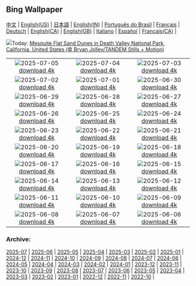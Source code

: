 ## Bing Wallpaper
[中文](README.md) |                     [English(US)](en-US.md) |                     [日本語](ja-JP.md) |                     [English(IN)](en-IN.md) |                     [Português do Brasil](pt-BR.md) |                     [Français](fr-FR.md) |                     [Deutsch](de-DE.md) |                     [English(CA)](en-CA.md) |                     [English(GB)](en-GB.md) |                     [Italiano](it-IT.md) |                     [Español](es-ES.md) |                     [Français(CA)](fr-CA.md) |                    

![](https://www.bing.com/th?id=OHR.MesquiteFlats_EN-IN9509549607_UHD.jpg&w=1000)Today: [Mesquite Flat Sand Dunes in Death Valley National Park, California, United States (© Bryan Jolley/TANDEM Stills + Motion)](https://www.bing.com/th?id=OHR.MesquiteFlats_EN-IN9509549607_UHD.jpg)

|      |      |      |
| :----: | :----: | :----: |
|![](https://www.bing.com/th?id=OHR.TourCyclists_EN-IN9256103238_UHD.jpg&pid=hp&w=384&h=216&rs=1&c=4)2025-07-05 [download 4k](https://www.bing.com/th?id=OHR.TourCyclists_EN-IN9256103238_UHD.jpg)|![](https://www.bing.com/th?id=OHR.OroseiSardegna_EN-IN6533178952_UHD.jpg&pid=hp&w=384&h=216&rs=1&c=4)2025-07-04 [download 4k](https://www.bing.com/th?id=OHR.OroseiSardegna_EN-IN6533178952_UHD.jpg)|![](https://www.bing.com/th?id=OHR.RainbowRiver_EN-IN6286296662_UHD.jpg&pid=hp&w=384&h=216&rs=1&c=4)2025-07-03 [download 4k](https://www.bing.com/th?id=OHR.RainbowRiver_EN-IN6286296662_UHD.jpg)|
|![](https://www.bing.com/th?id=OHR.MaroonClownfish_EN-IN6113544568_UHD.jpg&pid=hp&w=384&h=216&rs=1&c=4)2025-07-02 [download 4k](https://www.bing.com/th?id=OHR.MaroonClownfish_EN-IN6113544568_UHD.jpg)|![](https://www.bing.com/th?id=OHR.KeralaHouseboats_EN-IN3537088049_UHD.jpg&pid=hp&w=384&h=216&rs=1&c=4)2025-07-01 [download 4k](https://www.bing.com/th?id=OHR.KeralaHouseboats_EN-IN3537088049_UHD.jpg)|![](https://www.bing.com/th?id=OHR.WolfeCrater_EN-IN2493314424_UHD.jpg&pid=hp&w=384&h=216&rs=1&c=4)2025-06-30 [download 4k](https://www.bing.com/th?id=OHR.WolfeCrater_EN-IN2493314424_UHD.jpg)|
|![](https://www.bing.com/th?id=OHR.BandaIsland_EN-IN2302848153_UHD.jpg&pid=hp&w=384&h=216&rs=1&c=4)2025-06-29 [download 4k](https://www.bing.com/th?id=OHR.BandaIsland_EN-IN2302848153_UHD.jpg)|![](https://www.bing.com/th?id=OHR.PrideParade_EN-IN2010815861_UHD.jpg&pid=hp&w=384&h=216&rs=1&c=4)2025-06-28 [download 4k](https://www.bing.com/th?id=OHR.PrideParade_EN-IN2010815861_UHD.jpg)|![](https://www.bing.com/th?id=OHR.SplendidFrog_EN-IN1765447694_UHD.jpg&pid=hp&w=384&h=216&rs=1&c=4)2025-06-27 [download 4k](https://www.bing.com/th?id=OHR.SplendidFrog_EN-IN1765447694_UHD.jpg)|
|![](https://www.bing.com/th?id=OHR.HorseheadRock_EN-IN7173211843_UHD.jpg&pid=hp&w=384&h=216&rs=1&c=4)2025-06-26 [download 4k](https://www.bing.com/th?id=OHR.HorseheadRock_EN-IN7173211843_UHD.jpg)|![](https://www.bing.com/th?id=OHR.GlastonburyScenic_EN-IN0972355097_UHD.jpg&pid=hp&w=384&h=216&rs=1&c=4)2025-06-25 [download 4k](https://www.bing.com/th?id=OHR.GlastonburyScenic_EN-IN0972355097_UHD.jpg)|![](https://www.bing.com/th?id=OHR.DelicateArch_EN-IN0498341649_UHD.jpg&pid=hp&w=384&h=216&rs=1&c=4)2025-06-24 [download 4k](https://www.bing.com/th?id=OHR.DelicateArch_EN-IN0498341649_UHD.jpg)|
|![](https://www.bing.com/th?id=OHR.DresdenElbe_EN-IN0311228485_UHD.jpg&pid=hp&w=384&h=216&rs=1&c=4)2025-06-23 [download 4k](https://www.bing.com/th?id=OHR.DresdenElbe_EN-IN0311228485_UHD.jpg)|![](https://www.bing.com/th?id=OHR.AmazonEcuador_EN-IN0140083237_UHD.jpg&pid=hp&w=384&h=216&rs=1&c=4)2025-06-22 [download 4k](https://www.bing.com/th?id=OHR.AmazonEcuador_EN-IN0140083237_UHD.jpg)|![](https://www.bing.com/th?id=OHR.LakshmanJhula_EN-IN9788352654_UHD.jpg&pid=hp&w=384&h=216&rs=1&c=4)2025-06-21 [download 4k](https://www.bing.com/th?id=OHR.LakshmanJhula_EN-IN9788352654_UHD.jpg)|
|![](https://www.bing.com/th?id=OHR.IcelandSolstice_EN-IN9654538547_UHD.jpg&pid=hp&w=384&h=216&rs=1&c=4)2025-06-20 [download 4k](https://www.bing.com/th?id=OHR.IcelandSolstice_EN-IN9654538547_UHD.jpg)|![](https://www.bing.com/th?id=OHR.SerengetiGiraffe_EN-IN6391269206_UHD.jpg&pid=hp&w=384&h=216&rs=1&c=4)2025-06-19 [download 4k](https://www.bing.com/th?id=OHR.SerengetiGiraffe_EN-IN6391269206_UHD.jpg)|![](https://www.bing.com/th?id=OHR.AsianSwallowtail_EN-IN9285940259_UHD.jpg&pid=hp&w=384&h=216&rs=1&c=4)2025-06-18 [download 4k](https://www.bing.com/th?id=OHR.AsianSwallowtail_EN-IN9285940259_UHD.jpg)|
|![](https://www.bing.com/th?id=OHR.CumberlandOaks_EN-IN9016883478_UHD.jpg&pid=hp&w=384&h=216&rs=1&c=4)2025-06-17 [download 4k](https://www.bing.com/th?id=OHR.CumberlandOaks_EN-IN9016883478_UHD.jpg)|![](https://www.bing.com/th?id=OHR.SeaTurtleBrazil_EN-IN8664549604_UHD.jpg&pid=hp&w=384&h=216&rs=1&c=4)2025-06-16 [download 4k](https://www.bing.com/th?id=OHR.SeaTurtleBrazil_EN-IN8664549604_UHD.jpg)|![](https://www.bing.com/th?id=OHR.RheaDad_EN-IN8515759531_UHD.jpg&pid=hp&w=384&h=216&rs=1&c=4)2025-06-15 [download 4k](https://www.bing.com/th?id=OHR.RheaDad_EN-IN8515759531_UHD.jpg)|
|![](https://www.bing.com/th?id=OHR.DolomitiEstate_EN-IN7937552367_UHD.jpg&pid=hp&w=384&h=216&rs=1&c=4)2025-06-14 [download 4k](https://www.bing.com/th?id=OHR.DolomitiEstate_EN-IN7937552367_UHD.jpg)|![](https://www.bing.com/th?id=OHR.SanMiguelAzores_EN-IN2966282396_UHD.jpg&pid=hp&w=384&h=216&rs=1&c=4)2025-06-13 [download 4k](https://www.bing.com/th?id=OHR.SanMiguelAzores_EN-IN2966282396_UHD.jpg)|![](https://www.bing.com/th?id=OHR.BigBendChisos_EN-IN8688758463_UHD.jpg&pid=hp&w=384&h=216&rs=1&c=4)2025-06-12 [download 4k](https://www.bing.com/th?id=OHR.BigBendChisos_EN-IN8688758463_UHD.jpg)|
|![](https://www.bing.com/th?id=OHR.FlamingosNamibia_EN-IN8571629692_UHD.jpg&pid=hp&w=384&h=216&rs=1&c=4)2025-06-11 [download 4k](https://www.bing.com/th?id=OHR.FlamingosNamibia_EN-IN8571629692_UHD.jpg)|![](https://www.bing.com/th?id=OHR.AerialEverglades_EN-IN8448560441_UHD.jpg&pid=hp&w=384&h=216&rs=1&c=4)2025-06-10 [download 4k](https://www.bing.com/th?id=OHR.AerialEverglades_EN-IN8448560441_UHD.jpg)|![](https://www.bing.com/th?id=OHR.DubrovnikTwilight_EN-IN8313926705_UHD.jpg&pid=hp&w=384&h=216&rs=1&c=4)2025-06-09 [download 4k](https://www.bing.com/th?id=OHR.DubrovnikTwilight_EN-IN8313926705_UHD.jpg)|
|![](https://www.bing.com/th?id=OHR.StellarSeaLions_EN-IN8181624578_UHD.jpg&pid=hp&w=384&h=216&rs=1&c=4)2025-06-08 [download 4k](https://www.bing.com/th?id=OHR.StellarSeaLions_EN-IN8181624578_UHD.jpg)|![](https://www.bing.com/th?id=OHR.GadisarLake_EN-IN3675528422_UHD.jpg&pid=hp&w=384&h=216&rs=1&c=4)2025-06-07 [download 4k](https://www.bing.com/th?id=OHR.GadisarLake_EN-IN3675528422_UHD.jpg)|![](https://www.bing.com/th?id=OHR.NormandyBeach_EN-IN8071256992_UHD.jpg&pid=hp&w=384&h=216&rs=1&c=4)2025-06-06 [download 4k](https://www.bing.com/th?id=OHR.NormandyBeach_EN-IN8071256992_UHD.jpg)|


### Archive:
[2025-07](archive/en-IN/202507/README.md) | [2025-06](archive/en-IN/202506/README.md) | [2025-05](archive/en-IN/202505/README.md) | [2025-04](archive/en-IN/202504/README.md) | [2025-03](archive/en-IN/202503/README.md) | [2025-02](archive/en-IN/202502/README.md) | [2025-01](archive/en-IN/202501/README.md) | [2024-12](archive/en-IN/202412/README.md) | [2024-11](archive/en-IN/202411/README.md) | [2024-10](archive/en-IN/202410/README.md) | [2024-09](archive/en-IN/202409/README.md) | [2024-08](archive/en-IN/202408/README.md) | [2024-07](archive/en-IN/202407/README.md) | [2024-06](archive/en-IN/202406/README.md) | [2024-05](archive/en-IN/202405/README.md) | [2024-04](archive/en-IN/202404/README.md) | [2024-03](archive/en-IN/202403/README.md) | [2024-02](archive/en-IN/202402/README.md) | [2024-01](archive/en-IN/202401/README.md) | [2023-12](archive/en-IN/202312/README.md) | [2023-11](archive/en-IN/202311/README.md) | [2023-10](archive/en-IN/202310/README.md) | [2023-09](archive/en-IN/202309/README.md) | [2023-08](archive/en-IN/202308/README.md) | [2023-07](archive/en-IN/202307/README.md) | [2023-06](archive/en-IN/202306/README.md) | [2023-05](archive/en-IN/202305/README.md) | [2023-04](archive/en-IN/202304/README.md) | [2023-03](archive/en-IN/202303/README.md) | [2023-02](archive/en-IN/202302/README.md) | [2023-01](archive/en-IN/202301/README.md) | [2022-12](archive/en-IN/202212/README.md) | [2022-11](archive/en-IN/202211/README.md) | [2022-10](archive/en-IN/202210/README.md) | 